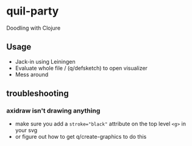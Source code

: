 # quil-party
Doodling with Clojure

## Usage
- Jack-in using Leiningen
- Evaluate whole file / (q/defsketch) to open visualizer
- Mess around

## troubleshooting
### axidraw isn't drawing anything
- make sure you add a `stroke="black"` attribute on the top level `<g>` in your svg
- or figure out how to get q/create-graphics to do this
